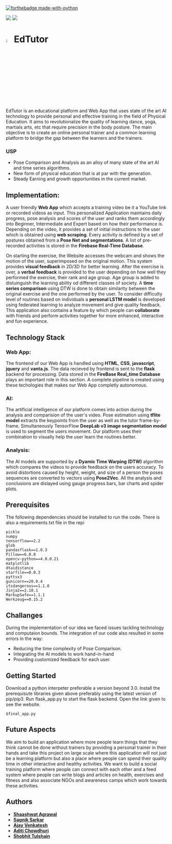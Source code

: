 
[![forthebadge made-with-python](http://ForTheBadge.com/images/badges/made-with-python.svg)](https://www.python.org/)

<a href="https://www.tensorflow.org/"><img src="https://img.shields.io/badge/Tensorflow-v2.2.0-orange?style=for-the-badge&logo=tensorflow"></a>
<a href="https://jupyter.org/"><img src="https://img.shields.io/badge/Jupyter%20Notebook-v6.1.3-orange?style=for-the-badge&logo=jupyter"></a>






# <img src="https://github.com/sagnik106/EdTutor/blob/master/static/images/favicon.PNG" width="5%">EdTutor
EdTutor is an educational platform and Web App that uses state of the art AI technology to provide personal and effective training in the field of Physical Education. It aims to revolutionalize the quality of learning dance, yoga, martials arts, etc that require precision in the body posture. The main objective is to create an online personal trainer and a common learning platform to bridge the gap between the learners and the trainers. 

### USP

* Pose Comparison and Analysis as an alloy of many state of the art AI and time series algorithms.
* New form of physical education that is at par with the generation.
* Steady Earning and growth opportunities in the current market.


## Implementation:  

A user friendly **Web App** which accepts a training video be it a YouTube link or recorded videos as input. This personalized Application maintains daily progress, pose analysis and scores of the user and ranks them accordingly into Beginner, Intermediate and Expert based on how their performance is. Depending on the video, it provides a set of initial instructions to the user which is obtained using **web scraping**. Every activity is defined by a set of postures obtained from a **Pose Net and segmentations**. A list of pre-recorded activities is stored in the **Firebase Real-Time Database**. 

On starting the exercise, the Website accesses the webcam and shows the motion of the user, superimposed on the original motion. This system provides **visual feedback** in 2D/3D for better learning. After the exercise is over, a **verbal feedback** is provided to the user depending on how well they performed the exercise, their rank and age group. Age group is added to distuinguish the learning ability od different classes of society. A **time series comparison** using DTW  is done to obtain similarity between the original exercise and the one performed by the user. To consider difficulty level of routines based on individuals a **personal LSTM model** is developed using federated learning to analyze movement and give quality feedback. This application also contains a feature by which people can **collaborate** with friends and perform activities together for more enhanced, interactive and fun experience.  

## Technology Stack  

### Web App: 

The frontend of our Web App is handled using **HTML**, **CSS**, **javascript**, **jquery** and **vanta.js**. The data recieved by frontend is sent to the **flask** backend for processing. Data stored in the **FireBase Real_time Database** plays an important role in this section. A complete pipeline is created using these techologies that makes our Web App completly autonomous.

### AI: 

The artificial intelligence of our platform comes into action during the analysis and comparision of the user's video. Pose estimation using **tflite model** extracts the keypoints from the user as well as the tutor frame-by-frame.  Simultaneously TensorFlow **DeepLab v3 image segmentation model** is used to segment the users movement. Our platform uses their combination to visually help the user learn the routines better. 

### Analysis:

The AI models are supported by a **Dyamic Time Warping (DTW)** algorithm which compares the videos to provide feedback on the users accuracy. To avoid  distortions caused by height, weight, and size of a person the poses sequences are converted to vectors using **Pose2Vec**. All the analysis and conclusions are dislayed using gauge progress bars, bar charts and spider plots. 
  

## Prerequisites

The following dependencies should be installed to run the code. There is also a requirements.txt file in the repi

```
pickle
numpy
tensorflow==2.2
glob
pandasflask==1.0.3
Pillow==6.0.0
opencv-python==4.0.0.21
matplotlib
dtaidistance
xtarfile==0.0.3
pyttsx3
gunicorn==20.0.4
itsdangerous==1.1.0
Jinja2==2.10.1
MarkupSafe==1.1.1
Werkzeug==0.15.2

```

## Challanges

During the implementation of our idea we faced issues tackling technology and computaion bounds. The integration of our code also resulted in some errors in the way:
* Reducing the time complexity of Pose Comparison.
* Integrating the AI models to work hand-in-hand
* Providing customized feedback for each user.

## Getting Started

Download a python interpeter preferable a version beyond 3.0. Install the prerequisute libraries given above preferably using the latest version of pip/pip3. Run flask_app.py to start the flask backend. Open the link given to see the website. 

```
$final_app.py

```

## Future Aspects

We aim to build an application where more people learn things that they think cannot be done without trainers by providing a personal trainer in their hands and take this project on large scale where this application will not just be a learning platform but also a place where people can spend their quality time in other interactive and healthy activities. We want to build a social training platform where people can connect with each other and a feed system where people can write blogs and articles on health, exercises and fitness and also associate NGOs and awareness camps which work towards these activities.

## Authors


* [**Shaashwat Agrawal**](https://github.com/Shaashwat05) 
* [**Sagnik Sarkar**](https://github.com/sagnik106) 
* [**Ajay Venkatesh**](https://github.com/Ajay-Venky) 
* [**Aditi Chowdhuri**](https://github.com/Aditi-Chowdhuri)
* [**Shobhit Tulshain**](https://github.com/Shobhit2000) 




